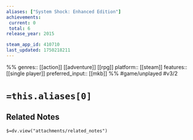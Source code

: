 ```yaml
---
aliases: ["System Shock: Enhanced Edition"]
achievements:
 current: 0
 total: 6
release_year: 2015

steam_app_id: 410710
last_updated: 1750218211
---
```

%%
genres:: [[action]] [[adventure]] [[rpg]]
platform:: [[steam]]
features:: [[single player]]
preferred_input:: [[mkb]]
%%
#game/unplayed
#v3/2

# `=this.aliases[0]`
## Related Notes
`$=dv.view("attachments/related_notes")`